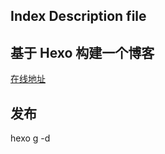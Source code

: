 ## Index Description file
## 基于 Hexo 构建一个博客
[在线地址](https://zhoushengdong.github.io/)

## 发布
hexo g -d


<!-- > 音乐播放器添加在\themes\Next\layout\_macro\sidebar.swig => 162l -->